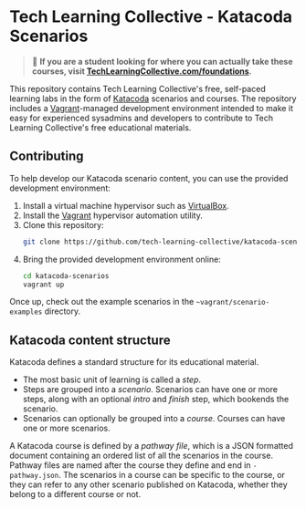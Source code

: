 # Tech Learning Collective - Katacoda Scenarios

> :beginner: **If you are a student looking for where you can actually take these courses, visit [TechLearningCollective.com/foundations](https://techlearningcollective.com/foundations/).**

This repository contains Tech Learning Collective's free, self-paced learning labs in the form of [Katacoda](https://katacoda.com/) scenarios and courses. The repository includes a [Vagrant](https://vagrantup.com/)-managed development environment intended to make it easy for experienced sysadmins and developers to contribute to Tech Learning Collective's free educational materials.

## Contributing

To help develop our Katacoda scenario content, you can use the provided development environment:

1. Install a virtual machine hypervisor such as [VirtualBox](https://virtualbox.org/).
1. Install the [Vagrant](https://vagrantup.com/) hypervisor automation utility.
1. Clone this repository:
    ```sh
    git clone https://github.com/tech-learning-collective/katacoda-scenarios.git
    ```
1. Bring the provided development environment online:
    ```sh
    cd katacoda-scenarios
    vagrant up
    ```

Once up, check out the example scenarios in the `~vagrant/scenario-examples` directory.

## Katacoda content structure

Katacoda defines a standard structure for its educational material.

* The most basic unit of learning is called a *step*.
* Steps are grouped into a *scenario*. Scenarios can have one or more steps, along with an optional *intro* and *finish* step, which bookends the scenario.
* Scenarios can optionally be grouped into a *course*. Courses can have one or more scenarios.

A Katacoda course is defined by a *pathway file*, which is a JSON formatted document containing an ordered list of all the scenarios in the course. Pathway files are named after the course they define and end in `-pathway.json`. The scenarios in a course can be specific to the course, or they can refer to any other scenario published on Katacoda, whether they belong to a different course or not.
